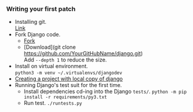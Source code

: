 ### Writing your first patch

- Installing git.  
  [Link](https://git-scm.com/download)
- Fork Django code.  
  - [Fork](https://github.com/django/django/fork)
  - [Download](git clone https://github.com/YourGitHubName/django.git)  
    Add `--depth 1` to reduce the size.
- Install on virtual environment.  
  `python3 -m venv ~/.virtualenvs/djangodev`
- [Creating a project with local copy of django](
    https://docs.djangoproject.com/en/3.2/intro/contributing/#creating-projects-with-a-local-copy-of-django)
- Running Django's test suit for the first time.
  - Install dependencies cd-ing into the Django `tests/`.
    `python -m pip install -r requirements/py3.txt`
  - Run test.
    `./runtests.py`

